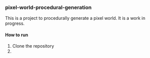 ### pixel-world-procedural-generation

This is a project to procedurally generate a pixel world. It is a work in progress.

#### How to run 

1. Clone the repository 
2. 